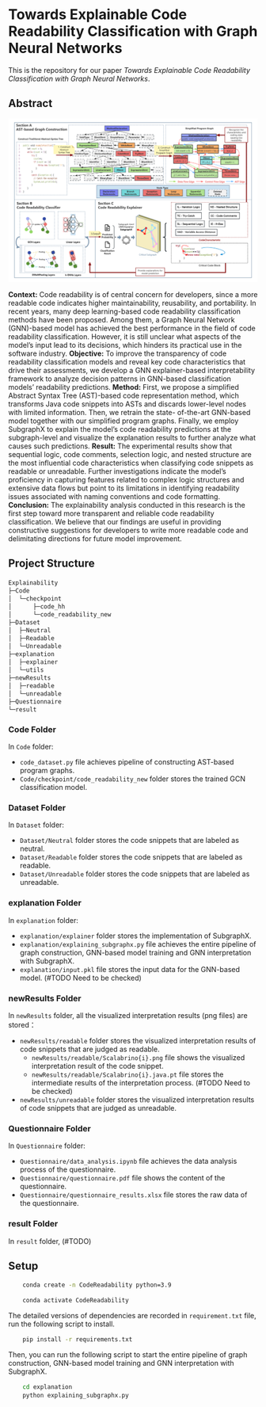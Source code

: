 # Towards Explainable Code Readability Classification with Graph Neural Networks
This is the repository for our paper *Towards Explainable Code Readability Classification with Graph Neural Networks*.

## Abstract
<img src="pipeline.png" alt="pipeline">

**Context:** Code readability is of central concern for developers, since a more readable code indicates higher
maintainability, reusability, and portability. In recent years, many deep learning-based code readability
classification methods have been proposed. Among them, a Graph Neural Network (GNN)-based model has
achieved the best performance in the field of code readability classification. However, it is still unclear what
aspects of the model’s input lead to its decisions, which hinders its practical use in the software industry.
**Objective:** To improve the transparency of code readability classification models and reveal key code
characteristics that drive their assessments, we develop a GNN explainer-based interpretability framework to
analyze decision patterns in GNN-based classification models’ readability predictions. **Method:** First, 
we propose a simplified Abstract Syntax Tree (AST)-based code representation method, which transforms Java
code snippets into ASTs and discards lower-level nodes with limited information. Then, we retrain the state-
of-the-art GNN-based model together with our simplified program graphs. Finally, we employ SubgraphX to
explain the model’s code readability predictions at the subgraph-level and visualize the explanation results to
further analyze what causes such predictions. **Result:** The experimental results show that sequential logic,
code comments, selection logic, and nested structure are the most influential code characteristics when
classifying code snippets as readable or unreadable. Further investigations indicate the model’s proficiency
in capturing features related to complex logic structures and extensive data flows but point to its limitations
in identifying readability issues associated with naming conventions and code formatting. **Conclusion:** The
explainability analysis conducted in this research is the first step toward more transparent and reliable code
readability classification. We believe that our findings are useful in providing constructive suggestions for
developers to write more readable code and delimitating directions for future model improvement.

## Project Structure
```
Explainability
├─Code
│  └─checkpoint
│      ├─code_hh
│      └─code_readability_new
├─Dataset
│  ├─Neutral
│  ├─Readable
│  └─Unreadable
├─explanation
│  ├─explainer
│  └─utils
├─newResults
│  ├─readable
│  └─unreadable
├─Questionnaire
└─result
```

### Code Folder
In `Code` folder:
- `code_dataset.py` file achieves pipeline of constructing AST-based program graphs.
- `Code/checkpoint/code_readability_new` folder stores the trained GCN classification model.
### Dataset Folder
In `Dataset` folder:
- `Dataset/Neutral` folder stores the code snippets that are labeled as neutral.
- `Dataset/Readable` folder stores the code snippets that are labeled as readable.
- `Dataset/Unreadable` folder stores the code snippets that are labeled as unreadable.
### explanation Folder
In `explanation` folder:
- `explanation/explainer` folder stores the implementation of SubgraphX.
- `explanation/explaining_subgraphx.py` file achieves the entire pipeline of graph construction, GNN-based model training and GNN interpretation with SubgraphX.
- `explanation/input.pkl` file stores the input data for the GNN-based model. (#TODO Need to be checked)
### newResults Folder
In `newResults` folder, all the visualized interpretation results (png files) are stored：
- `newResults/readable` folder stores the visualized interpretation results of code snippets that are judged as readable.
    - `newResults/readable/Scalabrino{i}.png` file shows the visualized interpretation result of the code snippet.
    - `newResults/readable/Scalabrino{i}.java.pt` file stores the intermediate results of the interpretation process. (#TODO Need to be checked)
- `newResults/unreadable` folder stores the visualized interpretation results of code snippets that are judged as unreadable.
### Questionnaire Folder
In `Questionnaire` folder:
- `Questionnaire/data_analysis.ipynb` file achieves the data analysis process of the questionnaire.
- `Questionnaire/questionnaire.pdf` file shows the content of the questionnaire.
- `Questionnaire/questionnaire_results.xlsx` file stores the raw data of the questionnaire.
### result Folder
In `result` folder, (#TODO)

## Setup
```bash
    conda create -n CodeReadability python=3.9
```
```bash
    conda activate CodeReadability
```
The detailed versions of dependencies are recorded in `requirement.txt` file, run the following script to install.
```bash
    pip install -r requirements.txt
```
Then, you can run the following script to start the entire pipeline of graph construction, GNN-based model training and GNN interpretation with SubgraphX.
```bash
    cd explanation
    python explaining_subgraphx.py
```